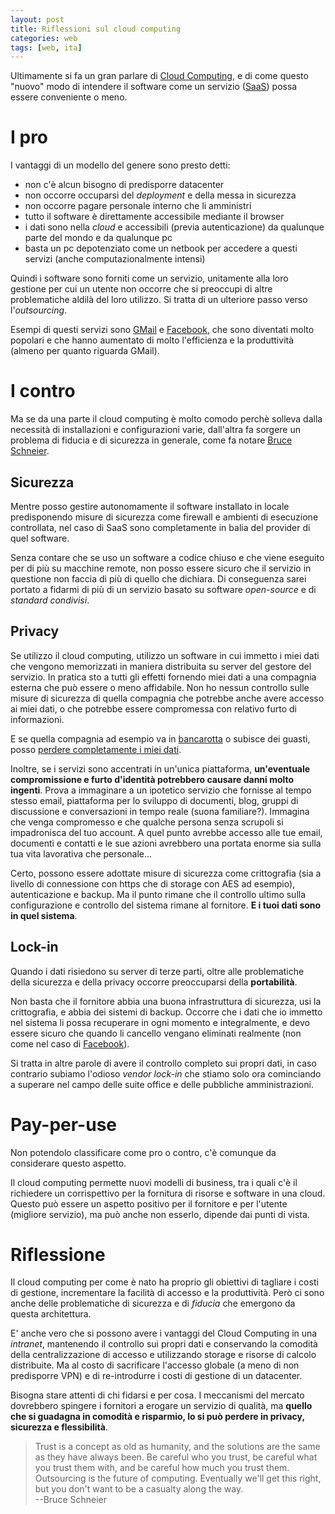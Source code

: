 ```yaml
---
layout: post
title: Riflessioni sul cloud computing
categories: web
tags: [web, ita]
---
```


Ultimamente si fa un gran parlare di [Cloud Computing][1], e di come questo
"nuovo" modo di intendere il software come un servizio ([SaaS][2]) possa essere
conveniente o meno.

[1]: https://it.wikipedia.org/wiki/Cloud_computing "Cloud Computing secondo wp"
[2]: https://en.wikipedia.org/wiki/Software_as_a_Service "Software As A Service"

I pro
=====

I vantaggi di un modello del genere sono presto detti: 

- non c'è alcun bisogno di predisporre datacenter
- non occorre occuparsi del *deployment* e della messa in sicurezza
- non occorre pagare personale interno che li amministri
- tutto il software è direttamente accessibile mediante il browser
- i dati sono nella *cloud* e accessibili (previa autenticazione) da qualunque
parte del mondo e da qualunque pc
- basta un pc depotenziato come un netbook per accedere a questi servizi (anche
computazionalmente intensi)

Quindi i software sono forniti come un servizio, unitamente alla loro gestione
per cui un utente non occorre che si preoccupi di altre problematiche aldilà
del loro utilizzo. Si tratta di un ulteriore passo verso l'*outsourcing*.

Esempi di questi servizi sono [GMail][3] e [Facebook][4], che sono diventati
molto popolari e che hanno aumentato di molto l'efficienza e la produttività
(almeno per quanto riguarda GMail).

[3]: https://www.gmail.com "GMail"
[4]: https://www.facebook.com "Facebook"

I contro
========

Ma se da una parte il cloud computing è molto comodo perchè solleva dalla
necessità di installazioni e configurazioni varie, dall'altra fa sorgere un
problema di fiducia e di sicurezza in generale, come fa notare
[Bruce Schneier][5].

[5]: https://www.schneier.com/blog/archives/2009/06/cloud_computing.html "Articolo di Bruce Schneier sul Cloud Computing"

Sicurezza
---------

Mentre posso gestire autonomamente il software installato in locale
predisponendo misure di sicurezza come firewall e ambienti di esecuzione
controllata, nel caso di SaaS sono completamente in balia del provider di quel
software.

Senza contare che se uso un software a codice chiuso e che viene eseguito per
di più su macchine remote, non posso essere sicuro che il servizio in questione
non faccia di più di quello che dichiara. Di conseguenza sarei portato a
fidarmi di più di un servizio basato su software *open-source* e di *standard condivisi*.

Privacy
-------

Se utilizzo il cloud computing, utilizzo un software in cui immetto i miei dati
che vengono memorizzati in maniera distribuita su server del gestore del
servizio. In pratica sto a tutti gli effetti fornendo miei dati a una compagnia
esterna che può essere o meno affidabile. Non ho nessun controllo sulle misure
di sicurezza di quella compagnia che potrebbe anche avere accesso ai miei
dati, o che potrebbe essere compromessa con relativo furto di informazioni.

E se quella compagnia ad esempio va in [bancarotta][6] o subisce dei guasti, posso [perdere
completamente i miei dati][7]. 

[6]: https://www.eweekeurope.co.uk/news/cloud-computing-forerunner-facing-bankruptcy-772 "Articolo di eweekeurope"
[7]: https://www.techcrunch.com/2009/01/03/journalspace-drama-all-data-lost-without-backup-company-deadpooled/ "Articolo su TechCrunch"

Inoltre, se i servizi sono accentrati in un'unica piattaforma, **un'eventuale
compromissione e furto d'identità potrebbero causare danni molto ingenti**. Prova
a immaginare a un ipotetico servizio che fornisse al tempo stesso email,
piattaforma per lo sviluppo di documenti, blog, gruppi di discussione e
conversazioni in tempo reale (suona familiare?). Immagina che venga
compromesso e che qualche persona senza scrupoli si impadronisca del tuo account. A
quel punto avrebbe accesso alle tue email, documenti e contatti e le sue azioni
avrebbero una portata enorme sia sulla tua vita lavorativa che personale...

Certo, possono essere adottate misure di sicurezza come crittografia (sia a
livello di connessione con https che di storage con AES ad esempio),
autenticazione e backup. Ma il punto rimane che il controllo ultimo sulla
configurazione e controllo del sistema rimane al fornitore. **E i tuoi dati sono
in quel sistema**.

Lock-in
-------

Quando i dati risiedono su server di terze parti, oltre alle problematiche
della sicurezza e della privacy occorre preoccuparsi della **portabilità**.

Non basta che il fornitore abbia una buona infrastruttura di sicurezza, usi la
crittografia, e abbia dei sistemi di backup. Occorre che i dati che io immetto
nel sistema li possa recuperare in ogni momento e integralmente, e devo essere
sicuro che quando li cancello vengano eliminati realmente (non come nel caso di
[Facebook][8]).

[8]: https://punto-informatico.it/2602790/PI/Commenti/niente-privacy-benvenuti-facebook.aspx "La finta cancellazione di Facebook"

Si tratta in altre parole di avere il controllo completo sui propri dati, in
caso contrario subiamo l'odioso *vendor lock-in* che stiamo solo ora
cominciando a superare nel campo delle suite office e delle pubbliche
amministrazioni.

Pay-per-use
===========

Non potendolo classificare come pro o contro, c'è comunque da considerare questo
aspetto.

Il cloud computing permette nuovi modelli di business, tra i quali c'è il
richiedere un corrispettivo per la fornitura di risorse e software in una
cloud. Questo può essere un aspetto positivo per il fornitore e per l'utente
(migliore servizio), ma può anche non esserlo, dipende dai punti di vista.

Riflessione
===========

Il cloud computing per come è nato ha proprio gli obiettivi di tagliare i costi
di gestione, incrementare la facilità di accesso e la produttività. Però ci sono
anche delle problematiche di sicurezza e di *fiducia* che emergono da questa
architettura. 

E' anche vero che si possono avere i vantaggi del Cloud Computing in una
*intranet*, mantenendo il controllo sui propri dati e conservando la comodità
della centralizzazione di accesso e utilizzando storage e risorse di calcolo distribuite. 
Ma al costo di sacrificare l'accesso globale (a meno di non predisporre VPN) e di
re-introdurre i costi di gestione di un datacenter. 

Bisogna stare attenti di chi fidarsi e per cosa. I meccanismi del mercato
dovrebbero spingere i fornitori a erogare un servizio di qualità, ma **quello che
si guadagna in comodità e risparmio, lo si può perdere in privacy,
sicurezza e flessibilità**.

> Trust is a concept as old as humanity, and the solutions are the same as they
> have always been. Be careful who you trust, be careful what you trust them
> with, and be careful how much you trust them. Outsourcing is the future of
> computing. Eventually we'll get this right, but you don't want to be a
> casualty along the way.<br/>
> --Bruce Schneier